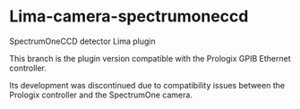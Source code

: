 # Lima-camera-spectrumoneccd
SpectrumOneCCD detector Lima plugin

This branch is the plugin version compatible with the Prologix GPIB Ethernet controller.

Its development was discontinued due to compatibility issues between the Prologix controller and the SpectrumOne camera.

